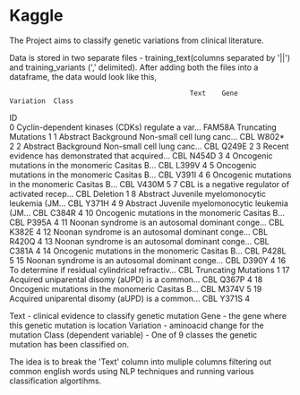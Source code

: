 # Kaggle

The Project aims to classify genetic variations from clinical literature.

Data is stored in two separate files - training_text(columns separated by '||') and training_variants (',' delimited). 
After adding both the files into a dataframe, the data would look like this,

                                                 Text    Gene             Variation  Class
ID                                                                                        
0   Cyclin-dependent kinases (CDKs) regulate a var...  FAM58A  Truncating Mutations      1
1    Abstract Background  Non-small cell lung canc...     CBL                 W802*      2
2    Abstract Background  Non-small cell lung canc...     CBL                 Q249E      2
3   Recent evidence has demonstrated that acquired...     CBL                 N454D      3
4   Oncogenic mutations in the monomeric Casitas B...     CBL                 L399V      4
5   Oncogenic mutations in the monomeric Casitas B...     CBL                 V391I      4
6   Oncogenic mutations in the monomeric Casitas B...     CBL                 V430M      5
7   CBL is a negative regulator of activated recep...     CBL              Deletion      1
8    Abstract Juvenile myelomonocytic leukemia (JM...     CBL                 Y371H      4
9    Abstract Juvenile myelomonocytic leukemia (JM...     CBL                 C384R      4
10  Oncogenic mutations in the monomeric Casitas B...     CBL                 P395A      4
11  Noonan syndrome is an autosomal dominant conge...     CBL                 K382E      4
12  Noonan syndrome is an autosomal dominant conge...     CBL                 R420Q      4
13  Noonan syndrome is an autosomal dominant conge...     CBL                 C381A      4
14  Oncogenic mutations in the monomeric Casitas B...     CBL                 P428L      5
15  Noonan syndrome is an autosomal dominant conge...     CBL                 D390Y      4
16  To determine if residual cylindrical refractiv...     CBL  Truncating Mutations      1
17  Acquired uniparental disomy (aUPD) is a common...     CBL                 Q367P      4
18  Oncogenic mutations in the monomeric Casitas B...     CBL                 M374V      5
19  Acquired uniparental disomy (aUPD) is a common...     CBL                 Y371S      4

Text - clinical evidence to classify genetic mutation
Gene - the gene where this genetic mutation is location
Variation - aminoacid change for the mutation
Class (dependent variable) - One of 9 classes the genetic mutation has been classified on.

The idea is to break the 'Text' column into muliple columns filtering out common english words using NLP techniques and running various classification algortihms.


